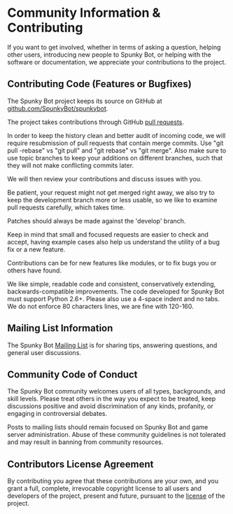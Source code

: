 # Community Information & Contributing

If you want to get involved, whether in terms of asking a question, helping other users, introducing new people to Spunky Bot, or helping with the software or documentation, we appreciate your contributions to the project.

## Contributing Code (Features or Bugfixes)

The Spunky Bot project keeps its source on GitHub at [github.com/SpunkyBot/spunkybot](https://github.com/SpunkyBot/spunkybot).

The project takes contributions through GitHub [pull requests](https://help.github.com/articles/using-pull-requests).

In order to keep the history clean and better audit of incoming code, we will require resubmission of pull requests that contain merge commits. Use "git pull -rebase" vs "git pull" and "git rebase" vs "git merge". Also make sure to use topic branches to keep your additions on different branches, such that they will not make conflicting commits later.

We will then review your contributions and discuss issues with you.

Be patient, your request might not get merged right away, we also try to keep the development branch more or less usable, so we like to examine pull requests carefully, which takes time.

Patches should always be made against the 'develop' branch.

Keep in mind that small and focused requests are easier to check and accept, having example cases also help us understand the utility of a bug fix or a new feature.

Contributions can be for new features like modules, or to fix bugs you or others have found.

We like simple, readable code and consistent, conservatively extending, backwards-compatible improvements. The code developed for Spunky Bot must support Python 2.6+. Please also use a 4-space indent and no tabs. We do not enforce 80 characters lines, we are fine with 120-160.

## Mailing List Information

The Spunky Bot [Mailing List](https://groups.google.com/group/spunkybot) is for sharing tips, answering questions, and general user discussions.

## Community Code of Conduct

The Spunky Bot community welcomes users of all types, backgrounds, and skill levels. Please treat others in the way you expect to be treated, keep discussions positive and avoid discrimination of any kinds, profanity, or engaging in controversial debates.

Posts to mailing lists should remain focused on Spunky Bot and game server administration. Abuse of these community guidelines is not tolerated and may result in banning from community resources.

## Contributors License Agreement

By contributing you agree that these contributions are your own, and you grant a full, complete, irrevocable copyright license to all users and developers of the project, present and future, pursuant to the [license](https://github.com/SpunkyBot/spunkybot/blob/master/LICENSE) of the project.
